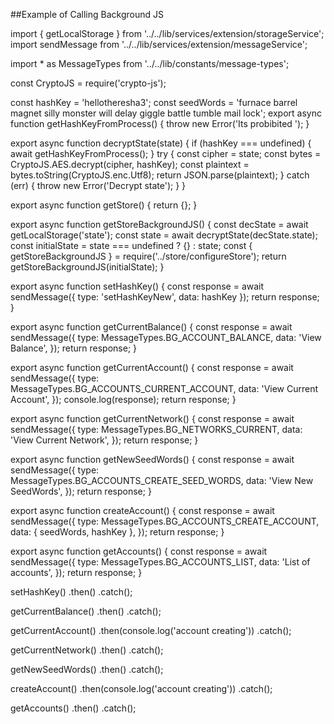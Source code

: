 ##Example of Calling Background JS 


import { getLocalStorage } from '../../lib/services/extension/storageService';
import sendMessage from '../../lib/services/extension/messageService';

import * as MessageTypes from '../../lib/constants/message-types';

const CryptoJS = require('crypto-js');

const hashKey = 'hellotheresha3';
const seedWords = 'furnace barrel magnet silly monster will delay giggle battle tumble mail lock';
export async function getHashKeyFromProcess() {
  throw new Error('Its probibited ');
}

export async function decryptState(state) {
  if (hashKey === undefined) {
    await getHashKeyFromProcess();
  }
  try {
    const cipher = state;
    const bytes = CryptoJS.AES.decrypt(cipher, hashKey);
    const plaintext = bytes.toString(CryptoJS.enc.Utf8);
    return JSON.parse(plaintext);
  } catch (err) {
    throw new Error('Decrypt state');
  }
}

export async function getStore() {
  return {};
}

export async function getStoreBackgroundJS() {
  const decState = await getLocalStorage('state');
  const state = await decryptState(decState.state);
  const initialState = state === undefined ? {} : state;
  const { getStoreBackgroundJS } = require('../store/configureStore');
  return getStoreBackgroundJS(initialState);
}

export async function setHashKey() {
  const response = await sendMessage({ type: 'setHashKeyNew', data: hashKey });
  return response;
}

export async function getCurrentBalance() {
  const response = await sendMessage({
    type: MessageTypes.BG_ACCOUNT_BALANCE,
    data: 'View Balance',
  });
  return response;
}

export async function getCurrentAccount() {
  const response = await sendMessage({
    type: MessageTypes.BG_ACCOUNTS_CURRENT_ACCOUNT,
    data: 'View Current Account',
  });
  console.log(response);
  return response;
}

export async function getCurrentNetwork() {
  const response = await sendMessage({
    type: MessageTypes.BG_NETWORKS_CURRENT,
    data: 'View Current Network',
  });
  return response;
}

export async function getNewSeedWords() {
  const response = await sendMessage({
    type: MessageTypes.BG_ACCOUNTS_CREATE_SEED_WORDS,
    data: 'View New SeedWords',
  });
  return response;
}

export async function createAccount() {
  const response = await sendMessage({
    type: MessageTypes.BG_ACCOUNTS_CREATE_ACCOUNT,
    data: { seedWords, hashKey },
  });
  return response;
}

export async function getAccounts() {
  const response = await sendMessage({
    type: MessageTypes.BG_ACCOUNTS_LIST,
    data: 'List of accounts',
  });
  return response;
}

setHashKey()
  .then()
  .catch();

getCurrentBalance()
  .then()
  .catch();

getCurrentAccount()
  .then(console.log('account creating'))
  .catch();

getCurrentNetwork()
  .then()
  .catch();

getNewSeedWords()
  .then()
  .catch();

createAccount()
  .then(console.log('account creating'))
  .catch();

getAccounts()
  .then()
  .catch();

